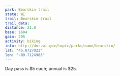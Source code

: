 ```yaml
---
park: Bearskin trail
state: WI
trail: Bearskin trail
trail_data:
distance: 21.8
base: 1604
gain: 295
activity: biking
info: http://dnr.wi.gov/topic/parks/name/bearskin/
lat: "45.8727023"
lon: "-89.7124983"
---
```

Day pass is $5 each; annual is $25.

